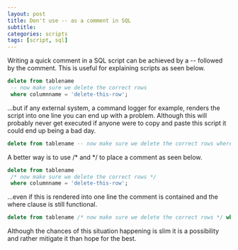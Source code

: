 ```yaml
---
layout: post
title: Don't use -- as a comment in SQL
subtitle:
categories: scripts
tags: [script, sql]
---
```


Writing a quick comment in a SQL script can be achieved by a -- followed by the comment. This is useful for explaining scripts as seen below.

``` sql
delete from tablename
 -- now make sure we delete the correct rows
 where columnname = 'delete-this-row';
```

...but if any external system, a command logger for example, renders the script into one line you can end up with a problem. Although this will probably never get executed if anyone were to copy and paste this script it could end up being a bad day.

``` sql
delete from tablename -- now make sure we delete the correct rows where columnname = 'TO_DELETE';
```

A better way is to use /* and */ to place a comment as seen below.

``` sql
delete from tablename
 /* now make sure we delete the correct rows */
 where columnname = 'delete-this-row';
```

...even if this is rendered into one line the comment is contained and the where clause is still functional.

``` sql
delete from tablename /* now make sure we delete the correct rows */ where columnname = 'TO_DELETE';
```

Although the chances of this situation happening is slim it is a possibility and rather mitigate it than hope for the best.